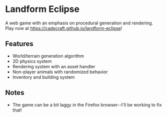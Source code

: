 # Landform Eclipse

A web game with an emphasis on procedural generation and rendering. Play now at <https://cadecraft.github.io/landform-eclipse>!

## Features
- World/terrain generation algorithm
- 2D physics system
- Rendering system with an asset handler
- Non-player animals with randomized behavior
- Inventory and building system

## Notes
- The game can be a bit laggy in the Firefox browser--I'll be working to fix that!
